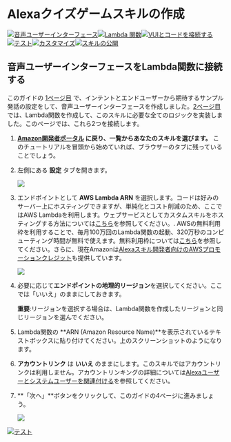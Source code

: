 # Alexaクイズゲームスキルの作成
[![音声ユーザーインターフェース](https://m.media-amazon.com/images/G/01/mobile-apps/dex/alexa/alexa-skills-kit/jp/tutorials/navigation/1-locked.png)](1-voice-user-interface.md)[![Lambda 関数](https://m.media-amazon.com/images/G/01/mobile-apps/dex/alexa/alexa-skills-kit/jp/tutorials/navigation/2-locked.png)](2-lambda-function.md)[![VUIとコードを接続する](https://m.media-amazon.com/images/G/01/mobile-apps/dex/alexa/alexa-skills-kit/jp/tutorials/navigation/3-on.png)](3-connect-vui-to-code.md)[![テスト](https://m.media-amazon.com/images/G/01/mobile-apps/dex/alexa/alexa-skills-kit/jp/tutorials/navigation/4-off.png)](4-testing.md)[![カスタマイズ](https://m.media-amazon.com/images/G/01/mobile-apps/dex/alexa/alexa-skills-kit/jp/tutorials/navigation/5-off.png)](5-customization.md)[![スキルの公開](https://m.media-amazon.com/images/G/01/mobile-apps/dex/alexa/alexa-skills-kit/jp/tutorials/navigation/6-off.png)](6-publication.md)

<!--<a href="1-voice-user-interface.md"><img src="https://m.media-amazon.com/images/G/01/mobile-apps/dex/alexa/alexa-skills-kit/tutorials/navigation/1-locked._TTH_.png" /></a><a href="2-lambda-function.md"><img src="https://m.media-amazon.com/images/G/01/mobile-apps/dex/alexa/alexa-skills-kit/tutorials/navigation/2-locked._TTH_.png" /></a><a href="3-connect-vui-to-code.md"><img src="https://m.media-amazon.com/images/G/01/mobile-apps/dex/alexa/alexa-skills-kit/tutorials/navigation/3-on._TTH_.png" /></a><a href="4-testing.md"><img src="https://m.media-amazon.com/images/G/01/mobile-apps/dex/alexa/alexa-skills-kit/tutorials/navigation/4-off._TTH_.png" /></a><a href="5-customization.md"><img src="https://m.media-amazon.com/images/G/01/mobile-apps/dex/alexa/alexa-skills-kit/tutorials/navigation/5-off._TTH_.png" /></a><a href="6-publication.md"><img src="https://m.media-amazon.com/images/G/01/mobile-apps/dex/alexa/alexa-skills-kit/tutorials/navigation/6-off._TTH_.png" /></a>-->

## 音声ユーザーインターフェースをLambda関数に接続する

このガイドの [1ページ目](1-voice-user-interface.md) で、インテントとエンドユーザーから期待するサンプル発話の設定をして、音声ユーザーインターフェースを作成しました。[2ページ目](2-lambda-function.md) では、Lambda関数を作成して、このスキルに必要な全てのロジックを実装しました。このページでは、これら2つを接続します。

1.  **[Amazon開発者ポータル](https://developer.amazon.com/edw/home.html#/skills/list) に戻り、一覧からあなたのスキルを選びます。** このチュートリアルを冒頭から始めていれば、ブラウザーのタブに残っていることでしょう。

2.  左側にある **設定** タブを開きます。

    ![](https://m.media-amazon.com/images/G/01/mobile-apps/dex/alexa/alexa-skills-kit/jp/tutorials/quiz-game/3-2-configuration-tab.png)

3.  エンドポイントとして **AWS Lambda ARN** を選択します。コードは好みのサーバー上にホスティングできますが、単純化とコスト削減のため、ここではAWS Lambdaを利用します。ウェブサービスとしてカスタムスキルをホスティングする方法については[こちら](https://developer.amazon.com/public/solutions/alexa/alexa-skills-kit/docs/developing-an-alexa-skill-as-a-web-service)を参照してください。. AWSの無料利用枠を利用することで、毎月100万回のLambda関数の起動、320万秒のコンピューティング時間が無料で使えます。無料利用枠については[こちら](https://aws.amazon.com/jp/free/)を参照してください。さらに、現在Amazonは[Alexaスキル開発者向けのAWSプロモーションクレジット](https://developer.amazon.com/ja/alexa-skills-kit/alexa-aws-credits)も提供しています。

    ![](https://m.media-amazon.com/images/G/01/mobile-apps/dex/alexa/alexa-skills-kit/jp/tutorials/quiz-game/3-3-aws-lambda-arn._TTH_.png)

4.  必要に応じて**エンドポイントの地理的リージョン**を選択してください。ここでは「いいえ」のままにしておきます。
	
	**重要**:リージョンを選択する場合は、Lambda関数を作成したリージョンと同じリージョンを選んでください。

5.  Lambda関数の **ARN (Amazon Resource Name)**を表示されているテキストボックスに貼り付けてください。上のスクリーンショットのようになります。

6.  **アカウントリンク** は **いいえ** のままにします。このスキルではアカウントリンクは利用しません。アカウントリンキングの詳細については[Alexaユーザーとシステムユーザーを関連付ける](https://developer.amazon.com/public/solutions/alexa/alexa-skills-kit/docs/linking-an-alexa-user-with-a-user-in-your-system)を参照してください。

7.  **「次へ」**ボタンをクリックして、このガイドの4ページに進みましょう。

    ![](https://m.media-amazon.com/images/G/01/mobile-apps/dex/alexa/alexa-skills-kit/jp/tutorials/quiz-game/1-6-next-button._TTH_.png)


[![テスト](https://m.media-amazon.com/images/G/01/mobile-apps/dex/alexa/alexa-skills-kit/jp/tutorials/general/buttons/button_next_testing.png)](4-testing.md)

